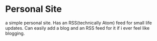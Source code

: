 # Personal Site
a simple personal site. Has an RSS(technically Atom) feed for small life updates. Can easily add a blog and an RSS feed for it if i ever feel like blogging.
